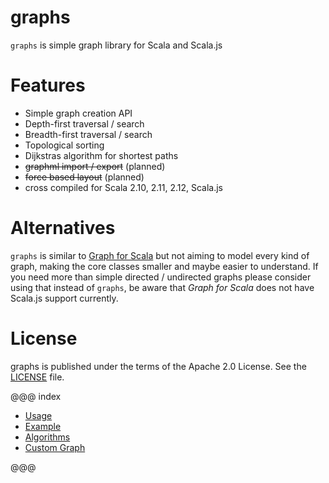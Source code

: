 graphs
======

`graphs` is simple graph library for Scala and Scala.js

Features
========

* Simple graph creation API
* Depth-first traversal / search
* Breadth-first traversal / search
* Topological sorting
* Dijkstras algorithm for shortest paths
* <strike>graphml import / export</strike> (planned)
* <strike>force based layout</strike> (planned)
* cross compiled for Scala 2.10, 2.11, 2.12, Scala.js

Alternatives
============

`graphs` is similar to [Graph for Scala](http://scala-graph.org) but not aiming to model 
every kind of graph, making the core classes smaller and maybe easier to understand. 
If you need more than simple directed / undirected graphs 
please consider using that instead of `graphs`, 
be aware that _Graph for Scala_ does not have Scala.js support currently.

License
=======

graphs is published under the terms of the Apache 2.0 License. See the [LICENSE](LICENSE) file.

@@@ index

* [Usage](usage.md)
* [Example](example.md)
* [Algorithms](algorithms.md)
* [Custom Graph](custom-graph.md)

@@@
